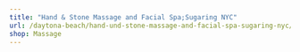 ```yaml
---
title: "Hand & Stone Massage and Facial Spa;Sugaring NYC"
url: /daytona-beach/hand-und-stone-massage-and-facial-spa-sugaring-nyc/
shop: Massage
---
```

